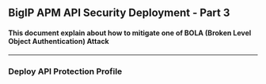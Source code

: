 ## BigIP APM API Security Deployment - Part 3

#### This document explain about how to mitigate one of BOLA (Broken Level Object Authentication) Attack
---

### Deploy API Protection Profile
